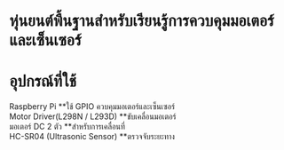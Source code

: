 #  หุ่นยนต์พื้นฐานสำหรับเรียนรู้การควบคุมมอเตอร์และเซ็นเซอร์
# อุปกรณ์ที่ใช้
Raspberry Pi	**ใช้ GPIO ควบคุมมอเตอร์และเซ็นเซอร์<br>
Motor Driver(L298N / L293D)	**ขับเคลื่อนมอเตอร์<br>
มอเตอร์ DC 2 ตัว	**สำหรับการเคลื่อนที่<br>
HC-SR04 (Ultrasonic Sensor)	**ตรวจจับระยะทาง
